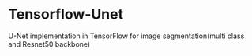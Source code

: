# Tensorflow-Unet
U-Net implementation in TensorFlow for image segmentation(multi class and Resnet50 backbone)
